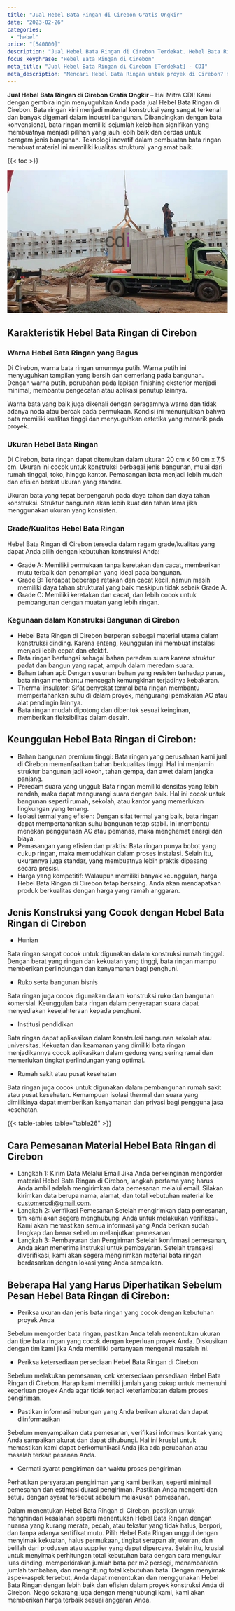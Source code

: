 ```yaml
---
title: "Jual Hebel Bata Ringan di Cirebon Gratis Ongkir"
date: "2023-02-26"
categories:
 - "hebel"
price: "[540000]"
description: "Jual Hebel Bata Ringan di Cirebon Terdekat. Hebel Bata Ringan ini sering dipakai dalam proyek pembangunan sebagai material dinding yang tahan lama dan berkualitas. Kontak kami untuk mendapatkan informasi lebih lanjut."
focus_keyphrase: "Hebel Bata Ringan di Cirebon"
meta_title: "Jual Hebel Bata Ringan di Cirebon [Terdekat] - CDI"
meta_description: "Mencari Hebel Bata Ringan untuk proyek di Cirebon? Kami menawarkan Hebel Bata Ringan berkualitas untuk bahan bangunan dinding. Segera dapatkan penawaran terbaik."
---
```


**Jual Hebel Bata Ringan di Cirebon Gratis Ongkir** – Hai Mitra CDI! Kami dengan gembira ingin menyuguhkan Anda pada jual Hebel Bata Ringan di Cirebon. Bata ringan kini menjadi material konstruksi yang sangat terkenal dan banyak digemari dalam industri bangunan. Dibandingkan dengan bata konvensional, bata ringan memiliki sejumlah kelebihan signifikan yang membuatnya menjadi pilihan yang jauh lebih baik dan cerdas untuk beragam jenis bangunan. Teknologi inovatif dalam pembuatan bata ringan membuat material ini memiliki kualitas struktural yang amat baik.

{{< toc >}}

![Jual Hebel Bata Ringan di Cirebon Gratis Ongkir](/images/hebel/hebel-bataringan-28.jpg)

## Karakteristik Hebel Bata Ringan di Cirebon

### Warna Hebel Bata Ringan yang Bagus

Di Cirebon, warna bata ringan umumnya putih. Warna putih ini menyuguhkan tampilan yang bersih dan cemerlang pada bangunan. Dengan warna putih, perubahan pada lapisan finishing eksterior menjadi minimal, membantu pengecatan atau aplikasi penutup lainnya.

Warna bata yang baik juga dikenali dengan seragamnya warna dan tidak adanya noda atau bercak pada permukaan. Kondisi ini menunjukkan bahwa bata memiliki kualitas tinggi dan menyuguhkan estetika yang menarik pada proyek.

### Ukuran Hebel Bata Ringan

Di Cirebon, bata ringan dapat ditemukan dalam ukuran 20 cm x 60 cm x 7,5 cm. Ukuran ini cocok untuk konstruksi berbagai jenis bangunan, mulai dari rumah tinggal, toko, hingga kantor. Pemasangan bata menjadi lebih mudah dan efisien berkat ukuran yang standar.

Ukuran bata yang tepat berpengaruh pada daya tahan dan daya tahan konstruksi. Struktur bangunan akan lebih kuat dan tahan lama jika menggunakan ukuran yang konsisten.

### Grade/Kualitas Hebel Bata Ringan

Hebel Bata Ringan di Cirebon tersedia dalam ragam grade/kualitas yang dapat Anda pilih dengan kebutuhan konstruksi Anda:

*   Grade A: Memiliki permukaan tanpa keretakan dan cacat, memberikan mutu terbaik dan penampilan yang ideal pada bangunan.
*   Grade B: Terdapat beberapa retakan dan cacat kecil, namun masih memiliki daya tahan struktural yang baik meskipun tidak sebaik Grade A.
*   Grade C: Memiliki keretakan dan cacat, dan lebih cocok untuk pembangunan dengan muatan yang lebih ringan.

### Kegunaan dalam Konstruksi Bangunan di Cirebon

*   Hebel Bata Ringan di Cirebon berperan sebagai material utama dalam konstruksi dinding. Karena enteng, keunggulan ini membuat instalasi menjadi lebih cepat dan efektif.
*   Bata ringan berfungsi sebagai bahan peredam suara karena struktur padat dan bangun yang rapat, ampuh dalam meredam suara.
*   Bahan tahan api: Dengan susunan bahan yang resisten terhadap panas, bata ringan membantu mencegah kemungkinan terjadinya kebakaran.
*   Thermal insulator: Sifat penyekat termal bata ringan membantu mempertahankan suhu di dalam proyek, mengurangi pemakaian AC atau alat pendingin lainnya.
*   Bata ringan mudah dipotong dan dibentuk sesuai keinginan, memberikan fleksibilitas dalam desain.

## Keunggulan Hebel Bata Ringan di Cirebon:

*   Bahan bangunan premium tinggi: Bata ringan yang perusahaan kami jual di Cirebon memanfaatkan bahan berkualitas tinggi. Hal ini menjamin struktur bangunan jadi kokoh, tahan gempa, dan awet dalam jangka panjang.
*   Peredam suara yang unggul: Bata ringan memiliki densitas yang lebih rendah, maka dapat mengurangi suara dengan baik. Hal ini cocok untuk bangunan seperti rumah, sekolah, atau kantor yang memerlukan lingkungan yang tenang.
*   Isolasi termal yang efisien: Dengan sifat termal yang baik, bata ringan dapat mempertahankan suhu bangunan tetap stabil. Ini membantu menekan penggunaan AC atau pemanas, maka menghemat energi dan biaya.
*   Pemasangan yang efisien dan praktis: Bata ringan punya bobot yang cukup ringan, maka memudahkan dalam proses instalasi. Selain itu, ukurannya juga standar, yang membuatnya lebih praktis dipasang secara presisi.
*   Harga yang kompetitif: Walaupun memiliki banyak keunggulan, harga Hebel Bata Ringan di Cirebon tetap bersaing. Anda akan mendapatkan produk berkualitas dengan harga yang ramah anggaran.

## Jenis Konstruksi yang Cocok dengan Hebel Bata Ringan di Cirebon

*   Hunian

Bata ringan sangat cocok untuk digunakan dalam konstruksi rumah tinggal. Dengan berat yang ringan dan kekuatan yang tinggi, bata ringan mampu memberikan perlindungan dan kenyamanan bagi penghuni.
*   Ruko serta bangunan bisnis

Bata ringan juga cocok digunakan dalam konstruksi ruko dan bangunan komersial. Keunggulan bata ringan dalam penyerapan suara dapat menyediakan kesejahteraan kepada penghuni.
*   Institusi pendidikan

Bata ringan dapat aplikasikan dalam konstruksi bangunan sekolah atau universitas. Kekuatan dan keamanan yang dimiliki bata ringan menjadikannya cocok aplikasikan dalam gedung yang sering ramai dan memerlukan tingkat perlindungan yang optimal.
*   Rumah sakit atau pusat kesehatan

Bata ringan juga cocok untuk digunakan dalam pembangunan rumah sakit atau pusat kesehatan. Kemampuan isolasi thermal dan suara yang dimilikinya dapat memberikan kenyamanan dan privasi bagi pengguna jasa kesehatan.

{{< table-tables table="table26" >}}

## Cara Pemesanan Material Hebel Bata Ringan di Cirebon

*   Langkah 1: Kirim Data Melalui Email
Jika Anda berkeinginan mengorder material Hebel Bata Ringan di Cirebon, langkah pertama yang harus Anda ambil adalah mengirimkan data pemesanan melalui email. Silakan kirimkan data berupa nama, alamat, dan total kebutuhan material ke customercdi@gmail.com.
*   Langkah 2: Verifikasi Pemesanan
Setelah mengirimkan data pemesanan, tim kami akan segera menghubungi Anda untuk melakukan verifikasi. Kami akan memastikan semua informasi yang Anda berikan sudah lengkap dan benar sebelum melanjutkan pemesanan.
*   Langkah 3: Pembayaran dan Pengiriman
Setelah konfirmasi pemesanan, Anda akan menerima instruksi untuk pembayaran. Setelah transaksi diverifikasi, kami akan segera mengirimkan material bata ringan berdasarkan dengan lokasi yang Anda sampaikan.

## Beberapa Hal yang Harus Diperhatikan Sebelum Pesan Hebel Bata Ringan di Cirebon:

*   Periksa ukuran dan jenis bata ringan yang cocok dengan kebutuhan proyek Anda

Sebelum mengorder bata ringan, pastikan Anda telah menentukan ukuran dan tipe bata ringan yang cocok dengan keperluan proyek Anda. Diskusikan dengan tim kami jika Anda memiliki pertanyaan mengenai masalah ini.
*   Periksa ketersediaan persediaan Hebel Bata Ringan di Cirebon

Sebelum melakukan pemesanan, cek ketersediaan persediaan Hebel Bata Ringan di Cirebon. Harap kami memiliki jumlah yang cukup untuk memenuhi keperluan proyek Anda agar tidak terjadi keterlambatan dalam proses pengiriman.
*   Pastikan informasi hubungan yang Anda berikan akurat dan dapat diinformasikan

Sebelum menyampaikan data pemesanan, verifikasi informasi kontak yang Anda sampaikan akurat dan dapat dihubungi. Hal ini krusial untuk memastikan kami dapat berkomunikasi Anda jika ada perubahan atau masalah terkait pesanan Anda.
*   Cermati syarat pengiriman dan waktu proses pengiriman

Perhatikan persyaratan pengiriman yang kami berikan, seperti minimal pemesanan dan estimasi durasi pengiriman. Pastikan Anda mengerti dan setuju dengan syarat tersebut sebelum melakukan pemesanan.

Dalam menentukan Hebel Bata Ringan di Cirebon, pastikan untuk menghindari kesalahan seperti menentukan Hebel Bata Ringan dengan nuansa yang kurang merata, pecah, atau tekstur yang tidak halus, berpori, dan tanpa adanya sertifikat mutu. Pilih Hebel Bata Ringan unggul dengan menyimak kekuatan, halus permukaan, tingkat serapan air, ukuran, dan belilah dari produsen atau supplier yang dapat dipercaya. Selain itu, krusial untuk menyimak perhitungan total kebutuhan bata dengan cara mengukur luas dinding, memperkirakan jumlah bata per m2 persegi, menambahkan jumlah tambahan, dan menghitung total kebutuhan bata. Dengan menyimak aspek-aspek tersebut, Anda dapat menentukan dan menggunakan Hebel Bata Ringan dengan lebih baik dan efisien dalam proyek konstruksi Anda di Cirebon. Nego sekarang juga dengan menghubungi kami, kami akan memberikan harga terbaik sesuai anggaran Anda.